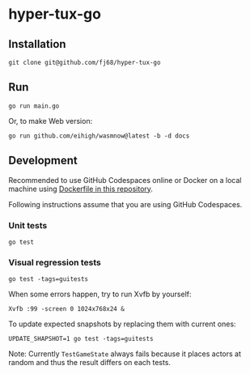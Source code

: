 # hyper-tux-go

## Installation

```console
git clone git@github.com/fj68/hyper-tux-go
```

## Run

```console
go run main.go
```

Or, to make Web version:

```console
go run github.com/eihigh/wasmnow@latest -b -d docs
```

## Development

Recommended to use GitHub Codespaces online or Docker on a local machine using [Dockerfile in this repository](Dockerfile).

Following instructions assume that you are using GitHub Codespaces.

### Unit tests

```console
go test
```

### Visual regression tests

```console
go test -tags=guitests
```

When some errors happen, try to run Xvfb by yourself:

```console
Xvfb :99 -screen 0 1024x768x24 &
```

To update expected snapshots by replacing them with current ones:

```console
UPDATE_SHAPSHOT=1 go test -tags=guitests
```

Note: Currently `TestGameState` always fails because it places actors at random and thus the result differs on each tests.
